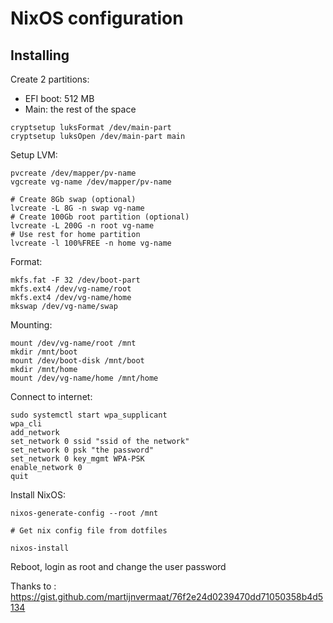 # NixOS configuration

## Installing

Create 2 partitions:
- EFI boot: 512 MB
- Main: the rest of the space

```
cryptsetup luksFormat /dev/main-part
cryptsetup luksOpen /dev/main-part main
```

Setup LVM:
```
pvcreate /dev/mapper/pv-name
vgcreate vg-name /dev/mapper/pv-name

# Create 8Gb swap (optional)
lvcreate -L 8G -n swap vg-name
# Create 100Gb root partition (optional)
lvcreate -L 200G -n root vg-name
# Use rest for home partition
lvcreate -l 100%FREE -n home vg-name
```

Format:
```
mkfs.fat -F 32 /dev/boot-part
mkfs.ext4 /dev/vg-name/root
mkfs.ext4 /dev/vg-name/home
mkswap /dev/vg-name/swap
```

Mounting:
```
mount /dev/vg-name/root /mnt
mkdir /mnt/boot
mount /dev/boot-disk /mnt/boot
mkdir /mnt/home
mount /dev/vg-name/home /mnt/home
```

Connect to internet:
```
sudo systemctl start wpa_supplicant
wpa_cli
add_network
set_network 0 ssid "ssid of the network"
set_network 0 psk "the password"
set_network 0 key_mgmt WPA-PSK
enable_network 0
quit
```

Install NixOS:
```
nixos-generate-config --root /mnt

# Get nix config file from dotfiles

nixos-install
```

Reboot, login as root and change the user password

Thanks to :
https://gist.github.com/martijnvermaat/76f2e24d0239470dd71050358b4d5134

